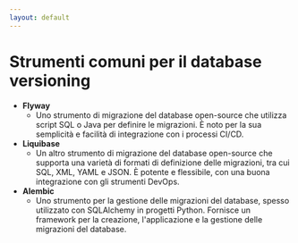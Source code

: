 ```yaml
---
layout: default
---
```


# Strumenti comuni per il database versioning

<v-clicks depth="2">

- **Flyway**
  - Uno strumento di migrazione del database open-source che utilizza script SQL o Java per definire le migrazioni. È noto per la sua semplicità e facilità di integrazione con i processi CI/CD.
- **Liquibase**
  - Un altro strumento di migrazione del database open-source che supporta una varietà di formati di definizione delle migrazioni, tra cui SQL, XML, YAML e JSON. È potente e flessibile, con una buona integrazione con gli strumenti DevOps.
- **Alembic**
  - Uno strumento per la gestione delle migrazioni del database, spesso utilizzato con SQLAlchemy in progetti Python. Fornisce un framework per la creazione, l'applicazione e la gestione delle migrazioni del database.

</v-clicks>



